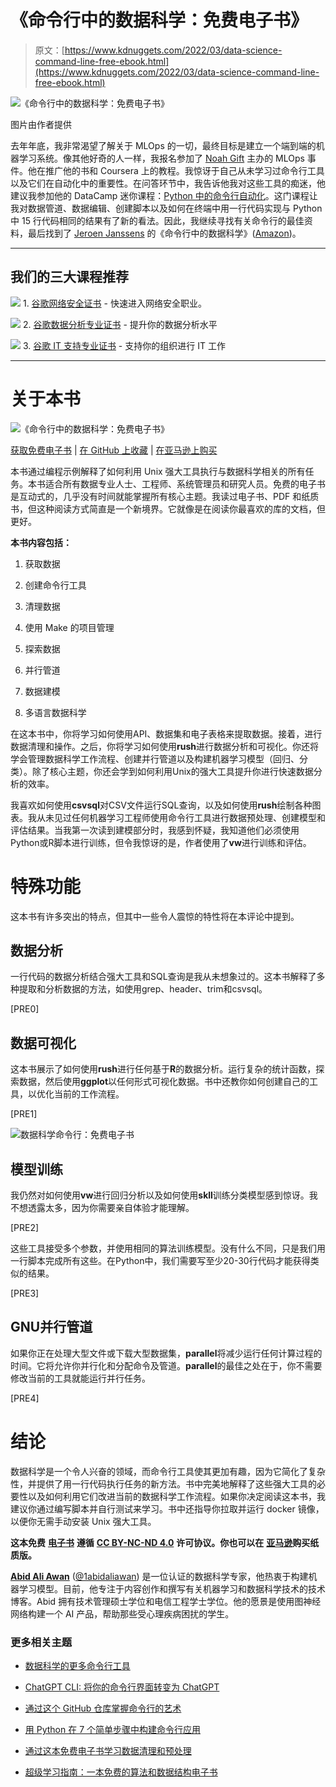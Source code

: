 # 《命令行中的数据科学：免费电子书》

> 原文：[https://www.kdnuggets.com/2022/03/data-science-command-line-free-ebook.html](https://www.kdnuggets.com/2022/03/data-science-command-line-free-ebook.html)

![《命令行中的数据科学：免费电子书》](../Images/90ccb246904acc15de2fedfba66f9f03.png)

图片由作者提供

去年年底，我非常渴望了解关于 MLOps 的一切，最终目标是建立一个端到端的机器学习系统。像其他好奇的人一样，我报名参加了 [Noah Gift](https://www.linkedin.com/in/noahgift/) 主办的 MLOps 事件。他在推广他的书和 Coursera 上的教程。我惊讶于自己从未学习过命令行工具以及它们在自动化中的重要性。在问答环节中，我告诉他我对这些工具的痴迷，他建议我参加他的 DataCamp 迷你课程：[Python 中的命令行自动化](https://app.datacamp.com/learn/courses/command-line-automation-in-python)。这门课程让我对数据管道、数据编辑、创建脚本以及如何在终端中用一行代码实现与 Python 中 15 行代码相同的结果有了新的看法。因此，我继续寻找有关命令行的最佳资料，最后找到了 [Jeroen Janssens](https://www.linkedin.com/in/jeroenjanssens/) 的《命令行中的数据科学》([Amazon](https://www.amazon.com/Data-Science-Command-Line-Explore-dp-1492087912/dp/1492087912))。

* * *

## 我们的三大课程推荐

![](../Images/0244c01ba9267c002ef39d4907e0b8fb.png) 1\. [谷歌网络安全证书](https://www.kdnuggets.com/google-cybersecurity) - 快速进入网络安全职业。

![](../Images/e225c49c3c91745821c8c0368bf04711.png) 2\. [谷歌数据分析专业证书](https://www.kdnuggets.com/google-data-analytics) - 提升你的数据分析水平

![](../Images/0244c01ba9267c002ef39d4907e0b8fb.png) 3\. [谷歌 IT 支持专业证书](https://www.kdnuggets.com/google-itsupport) - 支持你的组织进行 IT 工作

* * *

# 关于本书

![《命令行中的数据科学：免费电子书》](../Images/51ce6b69067f5143a738e9a34376e4e9.png)

[获取免费电子书](https://datascienceatthecommandline.com/) | [在 GitHub 上收藏](https://github.com/jeroenjanssens/data-science-at-the-command-line) | [在亚马逊上购买](https://www.amazon.com/Data-Science-Command-Line-Explore-dp-1492087912/dp/1492087912)

本书通过编程示例解释了如何利用 Unix 强大工具执行与数据科学相关的所有任务。本书适合所有数据专业人士、工程师、系统管理员和研究人员。免费的电子书是互动式的，几乎没有时间就能掌握所有核心主题。我读过电子书、PDF 和纸质书，但这种阅读方式简直是一个新境界。它就像是在阅读你最喜欢的库的文档，但更好。

**本书内容包括：**

1.  获取数据

1.  创建命令行工具

1.  清理数据

1.  使用 Make 的项目管理

1.  探索数据

1.  并行管道

1.  数据建模

1.  多语言数据科学

在这本书中，你将学习如何使用API、数据集和电子表格来提取数据。接着，进行数据清理和操作。之后，你将学习如何使用**rush**进行数据分析和可视化。你还将学会管理数据科学工作流程、创建并行管道以及构建机器学习模型（回归、分类）。除了核心主题，你还会学到如何利用Unix的强大工具提升你进行快速数据分析的效率。

我喜欢如何使用**csvsql**对CSV文件运行SQL查询，以及如何使用**rush**绘制各种图表。我从未见过任何机器学习工程师使用命令行工具进行数据预处理、创建模型和评估结果。当我第一次读到建模部分时，我感到怀疑，我知道他们必须使用Python或R脚本进行训练，但令我惊讶的是，作者使用了**vw**进行训练和评估。

# 特殊功能

这本书有许多突出的特点，但其中一些令人震惊的特性将在本评论中提到。

## 数据分析

一行代码的数据分析结合强大工具和SQL查询是我从未想象过的。这本书解释了多种提取和分析数据的方法，如使用grep、header、trim和csvsql。

[PRE0]

## 数据可视化

这本书展示了如何使用**rush**进行任何基于**R**的数据分析。运行复杂的统计函数，探索数据，然后使用**ggplot**以任何形式可视化数据。书中还教你如何创建自己的工具，以优化当前的工作流程。

[PRE1]

![数据科学命令行：免费电子书](../Images/76980780b41a54ade9f4f22406b9a43a.png)

## 模型训练

我仍然对如何使用**vw**进行回归分析以及如何使用**skll**训练分类模型感到惊讶。我不想透露太多，因为你需要亲自体验才能理解。

[PRE2]

这些工具接受多个参数，并使用相同的算法训练模型。没有什么不同，只是我们用一行脚本完成所有这些。在Python中，我们需要写至少20-30行代码才能获得类似的结果。

[PRE3]

## GNU并行管道

如果你正在处理大型文件或下载大型数据集，**parallel**将减少运行任何计算过程的时间。它将允许你并行化和分配命令及管道。**parallel**的最佳之处在于，你不需要修改当前的工具就能运行并行任务。

[PRE4]

# 结论

数据科学是一个令人兴奋的领域，而命令行工具使其更加有趣，因为它简化了复杂性，并提供了用一行代码执行任务的新方法。书中完美地解释了这些强大工具的必要性以及如何利用它们改进当前的数据科学工作流程。如果你决定阅读这本书，我建议你通过编写脚本并自行测试来学习。书中还指导你拉取并运行 docker 镜像，以便你无需手动安装 Unix 强大工具。

**这本免费** [**电子书**](https://datascienceatthecommandline.com/) **遵循** [**CC BY-NC-ND 4.0**](https://creativecommons.org/licenses/by-nc-nd/4.0/) **许可协议。你也可以在** [**亚马逊**](https://www.amazon.com/Data-Science-Command-Line-Explore-dp-1492087912/dp/1492087912)**购买纸质版。**

**[Abid Ali Awan](https://www.polywork.com/kingabzpro)** ([@1abidaliawan](https://twitter.com/1abidaliawan)) 是一位认证的数据科学专家，他热衷于构建机器学习模型。目前，他专注于内容创作和撰写有关机器学习和数据科学技术的技术博客。Abid 拥有技术管理硕士学位和电信工程学士学位。他的愿景是使用图神经网络构建一个 AI 产品，帮助那些受心理疾病困扰的学生。

### 更多相关主题

+   [数据科学的更多命令行工具](https://www.kdnuggets.com/2023/03/5-command-line-tools-data-science.html)

+   [ChatGPT CLI: 将你的命令行界面转变为 ChatGPT](https://www.kdnuggets.com/2023/07/chatgpt-cli-transform-commandline-interface-chatgpt.html)

+   [通过这个 GitHub 仓库掌握命令行的艺术](https://www.kdnuggets.com/master-the-art-of-command-line-with-this-github-repository)

+   [用 Python 在 7 个简单步骤中构建命令行应用](https://www.kdnuggets.com/build-a-command-line-app-with-python-in-7-easy-steps)

+   [通过这本免费电子书学习数据清理和预处理](https://www.kdnuggets.com/2023/08/learn-data-cleaning-preprocessing-data-science-free-ebook.html)

+   [超级学习指南：一本免费的算法和数据结构电子书](https://www.kdnuggets.com/2022/06/super-study-guide-free-algorithms-data-structures-ebook.html)
